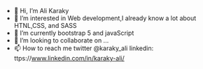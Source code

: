 - 👋 Hi, I’m Ali Karaky
- 👀 I’m interested in Web development,I already know a lot about HTNL,CSS, and SASS 
- 🌱 I’m currently bootstrap 5 and javaScript
- 💞️ I’m looking to collaborate on ...
- 📫 How to reach me twitter @karaky_ali
                     linkedin: ttps://www.linkedin.com/in/karaky-ali/

<!---
alikaraky89/alikaraky89 is a ✨ special ✨ repository because its `README.md` (this file) appears on your GitHub profile.
You can click the Preview link to take a look at your changes.
--->
